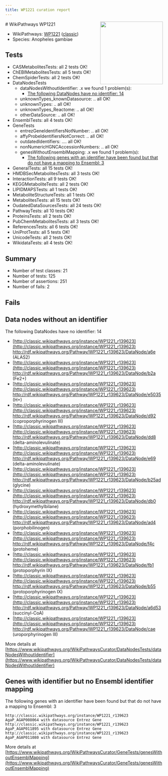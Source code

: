 ```yaml
---
title: WP1221 curation report
---
```


<img style="float: right; width: 200px" src="https://upload.wikimedia.org/wikipedia/commons/thumb/8/83/Wplogo_with_text_500.png/640px-Wplogo_with_text_500.png" />
# WikiPathways WP1221

* WikiPathways: [WP1221](https://wikipathways.org/pathways/WP1221) ([classic](https://classic.wikipathways.org/instance/WP1221))
* Species: Anopheles gambiae
## Tests
* CASMetabolitesTests: all 2 tests OK!
* ChEBIMetabolitesTests: all 5 tests OK!
* ChemSpiderTests: all 2 tests OK!
* DataNodesTests
    * dataNodesWithoutIdentifier: .x we found 1 problem(s):
        * [The following DataNodes have no identifier: 14](#8792c494)
    * unknownTypes_knownDatasource: .. all OK!
    * unknownTypes: .. all OK!
    * unknownTypes_Reactome: .. all OK!
    * otherDataSource: .. all OK!
* EnsemblTests: all 4 tests OK!
* GeneTests
    * entrezGeneIdentifiersNotNumber: .. all OK!
    * affyProbeIdentifiersNotCorrect: .. all OK!
    * outdatedIdentifiers: .... all OK!
    * nonNumericHGNCAccessionNumbers: .. all OK!
    * genesWithoutEnsemblMapping: .x we found 1 problem(s):
        * [The following genes with an identifier have been found but that do not have a mapping to Ensembl: 3](#40286d85)
* GeneralTests: all 15 tests OK!
* HMDBSecMetabolitesTests: all 3 tests OK!
* InteractionTests: all 9 tests OK!
* KEGGMetaboliteTests: all 2 tests OK!
* LIPIDMAPSTests: all 1 tests OK!
* MetaboliteStructureTests: all 1 tests OK!
* MetabolitesTests: all 15 tests OK!
* OudatedDataSourcesTests: all 24 tests OK!
* PathwayTests: all 10 tests OK!
* ProteinsTests: all 2 tests OK!
* PubChemMetabolitesTests: all 3 tests OK!
* ReferencesTests: all 6 tests OK!
* UniProtTests: all 5 tests OK!
* UnicodeTests: all 2 tests OK!
* WikidataTests: all 4 tests OK!


## Summary

* Number of test classes: 21
* Number of tests: 125
* Number of assertions: 251
* Number of fails: 2

## Fails

<a name="8792c494" />

## Data nodes without an identifier

The following DataNodes have no identifier: 14

* [http://classic.wikipathways.org/instance/WP1221_r139623](http://classic.wikipathways.org/instance/WP1221_r139623) http://rdf.wikipathways.org/Pathway/WP1221_r139623/DataNode/a6e (ALAS2)
* [http://classic.wikipathways.org/instance/WP1221_r139623](http://classic.wikipathways.org/instance/WP1221_r139623) http://rdf.wikipathways.org/Pathway/WP1221_r139623/DataNode/b2a (Fe2+)
* [http://classic.wikipathways.org/instance/WP1221_r139623](http://classic.wikipathways.org/instance/WP1221_r139623) http://rdf.wikipathways.org/Pathway/WP1221_r139623/DataNode/e5035 (H+)
* [http://classic.wikipathways.org/instance/WP1221_r139623](http://classic.wikipathways.org/instance/WP1221_r139623) http://rdf.wikipathways.org/Pathway/WP1221_r139623/DataNode/d92 (coproporphyrinogen III)
* [http://classic.wikipathways.org/instance/WP1221_r139623](http://classic.wikipathways.org/instance/WP1221_r139623) http://rdf.wikipathways.org/Pathway/WP1221_r139623/DataNode/dd8 (delta-aminolevulinate)
* [http://classic.wikipathways.org/instance/WP1221_r139623](http://classic.wikipathways.org/instance/WP1221_r139623) http://rdf.wikipathways.org/Pathway/WP1221_r139623/DataNode/e69 (delta-aminolevulinate)
* [http://classic.wikipathways.org/instance/WP1221_r139623](http://classic.wikipathways.org/instance/WP1221_r139623) http://rdf.wikipathways.org/Pathway/WP1221_r139623/DataNode/b25ad (glycine)
* [http://classic.wikipathways.org/instance/WP1221_r139623](http://classic.wikipathways.org/instance/WP1221_r139623) http://rdf.wikipathways.org/Pathway/WP1221_r139623/DataNode/db0 (hydroxymethylbilane)
* [http://classic.wikipathways.org/instance/WP1221_r139623](http://classic.wikipathways.org/instance/WP1221_r139623) http://rdf.wikipathways.org/Pathway/WP1221_r139623/DataNode/ad4 (porphobilinogen)
* [http://classic.wikipathways.org/instance/WP1221_r139623](http://classic.wikipathways.org/instance/WP1221_r139623) http://rdf.wikipathways.org/Pathway/WP1221_r139623/DataNode/f4c (protoheme)
* [http://classic.wikipathways.org/instance/WP1221_r139623](http://classic.wikipathways.org/instance/WP1221_r139623) http://rdf.wikipathways.org/Pathway/WP1221_r139623/DataNode/fb1 (protoporphyrin IX)
* [http://classic.wikipathways.org/instance/WP1221_r139623](http://classic.wikipathways.org/instance/WP1221_r139623) http://rdf.wikipathways.org/Pathway/WP1221_r139623/DataNode/b55 (protoporphyrinogen IX)
* [http://classic.wikipathways.org/instance/WP1221_r139623](http://classic.wikipathways.org/instance/WP1221_r139623) http://rdf.wikipathways.org/Pathway/WP1221_r139623/DataNode/a6d53 (succinyl-CoA)
* [http://classic.wikipathways.org/instance/WP1221_r139623](http://classic.wikipathways.org/instance/WP1221_r139623) http://rdf.wikipathways.org/Pathway/WP1221_r139623/DataNode/cae (uroporphyrinogen III)


More details at [https://www.wikipathways.org/WikiPathwaysCurator/DataNodesTests/dataNodesWithoutIdentifier](https://www.wikipathways.org/WikiPathwaysCurator/DataNodesTests/dataNodesWithoutIdentifier)

<a name="40286d85" />

## Genes with identifier but no Ensembl identifier mapping

The following genes with an identifier have been found but that do not have a mapping to Ensembl: 3
```
http://classic.wikipathways.org/instance/WP1221_r139623 AgaP_AGAP008064 with datasource Entrez Gene
http://classic.wikipathways.org/instance/WP1221_r139623 AgaP_AGAP011895 with datasource Entrez Gene
http://classic.wikipathways.org/instance/WP1221_r139623 AgaP_AGAP011080 with datasource Entrez Gene
```

More details at [https://www.wikipathways.org/WikiPathwaysCurator/GeneTests/genesWithoutEnsemblMapping](https://www.wikipathways.org/WikiPathwaysCurator/GeneTests/genesWithoutEnsemblMapping)

